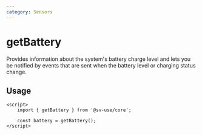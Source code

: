 ```yaml
---
category: Sensors
---
```


# getBattery

Provides information about the system's battery charge level and lets you be notified by events that are sent when the battery level or charging status change.

## Usage

```svelte
<script>
	import { getBattery } from '@sv-use/core';

	const battery = getBattery();
</script>
```
